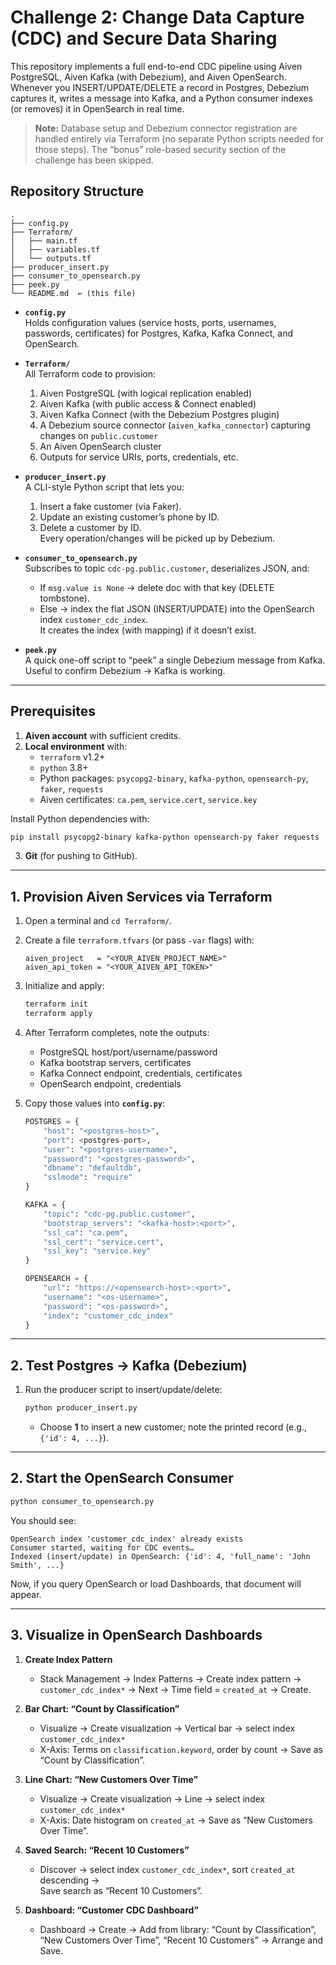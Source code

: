 
# Challenge 2: Change Data Capture (CDC) and Secure Data Sharing

This repository implements a full end-to-end CDC pipeline using Aiven PostgreSQL, Aiven Kafka (with Debezium), and Aiven OpenSearch. Whenever you INSERT/UPDATE/DELETE a record in Postgres, Debezium captures it, writes a message into Kafka, and a Python consumer indexes (or removes) it in OpenSearch in real time.

> **Note:** Database setup and Debezium connector registration are handled entirely via Terraform (no separate Python scripts needed for those steps). The “bonus” role-based security section of the challenge has been skipped.

## Repository Structure

```
.
├── config.py
├── Terraform/
│   ├── main.tf
│   ├── variables.tf
│   └── outputs.tf
├── producer_insert.py
├── consumer_to_opensearch.py
├── peek.py
└── README.md  ← (this file)
```

- **`config.py`**  
  Holds configuration values (service hosts, ports, usernames, passwords, certificates) for Postgres, Kafka, Kafka Connect, and OpenSearch.

- **`Terraform/`**  
  All Terraform code to provision:
  1. Aiven PostgreSQL (with logical replication enabled)  
  2. Aiven Kafka (with public access & Connect enabled)  
  3. Aiven Kafka Connect (with the Debezium Postgres plugin)  
  4. A Debezium source connector (`aiven_kafka_connector`) capturing changes on `public.customer`  
  5. An Aiven OpenSearch cluster  
  6. Outputs for service URIs, ports, credentials, etc.

- **`producer_insert.py`**  
  A CLI-style Python script that lets you:
  1. Insert a fake customer (via Faker).  
  2. Update an existing customer’s phone by ID.  
  3. Delete a customer by ID.  
  Every operation/changes will be picked up by Debezium.

- **`consumer_to_opensearch.py`**  
  Subscribes to topic `cdc-pg.public.customer`, deserializes JSON, and:
  - If `msg.value is None` → delete doc with that key (DELETE tombstone).  
  - Else → index the flat JSON (INSERT/UPDATE) into the OpenSearch index `customer_cdc_index`.  
  It creates the index (with mapping) if it doesn’t exist.

- **`peek.py`**  
  A quick one-off script to “peek” a single Debezium message from Kafka. Useful to confirm Debezium → Kafka is working.

---

## Prerequisites

1. **Aiven account** with sufficient credits.  
2. **Local environment** with:
   - `terraform` v1.2+  
   - `python` 3.8+  
   - Python packages: `psycopg2-binary`, `kafka-python`, `opensearch-py`, `faker`, `requests`  
   - Aiven certificates: `ca.pem`, `service.cert`, `service.key`

Install Python dependencies with:
```bash
pip install psycopg2-binary kafka-python opensearch-py faker requests
```

3. **Git** (for pushing to GitHub).

---

## 1. Provision Aiven Services via Terraform

1. Open a terminal and `cd Terraform/`.
2. Create a file `terraform.tfvars` (or pass `-var` flags) with:
   ```hcl
   aiven_project   = "<YOUR_AIVEN_PROJECT_NAME>"
   aiven_api_token = "<YOUR_AIVEN_API_TOKEN>"
   ```
3. Initialize and apply:
   ```bash
   terraform init
   terraform apply
   ```
4. After Terraform completes, note the outputs:
   - PostgreSQL host/port/username/password  
   - Kafka bootstrap servers, certificates  
   - Kafka Connect endpoint, credentials, certificates  
   - OpenSearch endpoint, credentials  

5. Copy those values into **`config.py`**:
   ```python
   POSTGRES = {
       "host": "<postgres-host>",
       "port": <postgres-port>,
       "user": "<postgres-username>",
       "password": "<postgres-password>",
       "dbname": "defaultdb",
       "sslmode": "require"
   }

   KAFKA = {
       "topic": "cdc-pg.public.customer",
       "bootstrap_servers": "<kafka-host>:<port>",
       "ssl_ca": "ca.pem",
       "ssl_cert": "service.cert",
       "ssl_key": "service.key"
   }

   OPENSEARCH = {
       "url": "https://<opensearch-host>:<port>",
       "username": "<os-username>",
       "password": "<os-password>",
       "index": "customer_cdc_index"
   }
   ```

---

## 2. Test Postgres → Kafka (Debezium)

1. Run the producer script to insert/update/delete:
   ```bash
   python producer_insert.py
   ```
   - Choose **1** to insert a new customer; note the printed record (e.g., `{'id': 4, ...}`).

---

## 2. Start the OpenSearch Consumer

```bash
python consumer_to_opensearch.py
```
You should see:
```
OpenSearch index 'customer_cdc_index' already exists
Consumer started, waiting for CDC events…
Indexed (insert/update) in OpenSearch: {'id': 4, 'full_name': 'John Smith', ...}
```
Now, if you query OpenSearch or load Dashboards, that document will appear.

---

## 3. Visualize in OpenSearch Dashboards

1. **Create Index Pattern**  
   - Stack Management → Index Patterns → Create index pattern →  
     `customer_cdc_index*` → Next → Time field = `created_at` → Create.

2. **Bar Chart: “Count by Classification”**  
   - Visualize → Create visualization → Vertical bar → select index `customer_cdc_index*`  
   - X-Axis: Terms on `classification.keyword`, order by count → Save as “Count by Classification”.

3. **Line Chart: “New Customers Over Time”**  
   - Visualize → Create visualization → Line → select index `customer_cdc_index*`  
   - X-Axis: Date histogram on `created_at` → Save as “New Customers Over Time”.

4. **Saved Search: “Recent 10 Customers”**  
   - Discover → select index `customer_cdc_index*`, sort `created_at` descending →  
     Save search as “Recent 10 Customers”.

5. **Dashboard: “Customer CDC Dashboard”**  
   - Dashboard → Create → Add from library: “Count by Classification”, “New Customers Over Time”, “Recent 10 Customers” → Arrange and Save.


